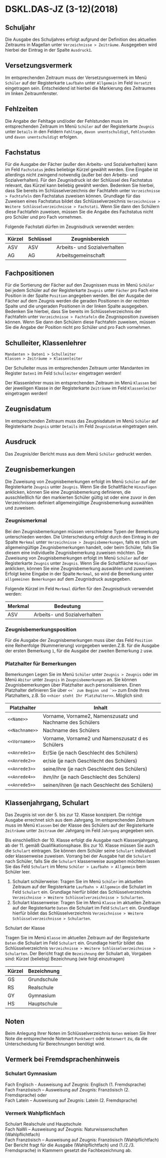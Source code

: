 ﻿# DSKL.DAS-JZ (3-12)(2018)

## Schuljahr

Die Ausgabe des Schuljahres erfolgt aufgrund der Definition des aktuellen Zeitraums in Magellan unter `Verzeichnisse > Zeiträume`. Ausgegeben wird hierbei der Eintrag in der Spalte `Ausdruck1`.

## Versetzungsvermerk

Im entsprechenden Zeitraum muss der Versetzungsvermerk im Menü `Schüler` auf der Registerkarte `Laufbahn` unter `Allgemein` im Feld `Versetzt` eingetragen sein. Entscheidend ist hierbei die Markierung des Zeitraumes im linken Zeitraumfenster.

## Fehlzeiten

Die Angabe der Fehltage und/oder der Fehlstunden muss im entsprechenden Zeitraum im Menü `Schüler` auf der Registerkarte `Zeugnis` unter `Details` in den Feldern `Fehltage`, `davon unentschuldigt`, `Fehlstunden` und `davon unentschuldigt` erfolgen.

## Fachstatus

Für die Ausgabe der Fächer (außer den Arbeits- und Sozialverhalten) kann im Feld `Fachstatus` jedes beliebige Kürzel gewählt werden. Eine Eingabe ist allerdings nicht zwingend notwendig (außer bei den Arbeits- und Sozialverhalten).
Für den Zeugnisdruck ist der Schlüssel des Fachstatus relevant, das Kürzel kann beliebig gewählt werden. Bedenken Sie hierbei, dass Sie bereits im Schlüsselverzeichnis der Fachtafeln unter `Verzeichnisse > Fachtafeln` den Fachstatus zuweisen können. Grundlage für das Zuweisen eines Fachstatus bildet das Schlüsselverzeichnis `Verzeichnisse > Weitere Schlüsselverzeichnisse > Fachstati`. Wenn Sie dann den Schülern diese Fachtafeln zuweisen, müssen Sie die Angabe des Fachstatus nicht pro Schüler und pro Fach vornehmen.

Folgende Fachstati dürfen im Zeugnisdruck verwendet werden:

Kürzel | Schlüssel | Zeugnisbereich
--|--|--
ASV | ASV | Arbeits- und Sozialverhalten
AG | AG | Arbeitsgemeinschaft

## Fachpositionen

Für die Sortierung der Fächer auf den Zeugnissen muss im Menü `Schüler` bei jedem Schüler auf der Registerkarte `Zeugnis` unter `Fächer` pro Fach eine Position in der Spalte `Position` angegeben werden. Bei der Ausgabe der Fächer auf dem Zeugnis werden die geraden Positionen in der rechten Spalte und die ungeraden Positionen in der linken Spalte ausgegeben. Bedenken Sie hierbei, dass Sie bereits im Schlüsselverzeichnis der Fachtafeln unter `Verzeichnisse > Fachtafeln` die Zeugnisposition zuweisen können. Wenn Sie dann den Schülern diese Fachtafeln zuweisen, müssen Sie die Angabe der Position nicht pro Schüler und pro Fach vornehmen.

## Schulleiter, Klassenlehrer

`Mandanten > Daten1 > Schulleiter` <br/>`Klassen > Zeiträume > Klassenleiter`

Der Schulleiter muss im entsprechenden Zeitraum unter Mandanten im Register `Daten1` im Feld `Schulleiter` eingetragen werden!

Der Klassenlehrer muss im entsprechenden Zeitraum im Menü `Klassen` bei der jeweiligen Klasse in der Registerkarte
`Zeiträume` im Feld `Klassenleiter` eingetragen werden!

## Zeugnisdatum

Im entsprechenden Zeitraum muss das Zeugnisdatum im Menü `Schüler` auf Registerkarte `Zeugnis` unter `Details` im Feld `Zeugnisdatum` eingetragen sein.

## Ausdruck

Das Zeugnis/der Bericht muss aus dem Menü `Schüler` gedruckt werden.

## Zeugnisbemerkungen

Die Zuweisung von Zeugnisbemerkungen erfolgt im Menü `Schüler` auf der Registerkarte `Zeugnis` unter `Zeugnis`.
Wenn Sie die Schaltfläche `Hinzufügen` anklicken, können Sie eine Zeugnisbemerkung definieren, die ausschließlich für
den markierten Schüler gültig ist oder eine zuvor in den Verzeichnissen definiert allgemeingültige Zeugnisbemerkung
auswählen und zuweisen.

### Zeugnismerkmal

Bei den Zeugnisbemerkungen müssen verschiedene Typen der Bemerkung unterschieden werden. Die Unterscheidung erfolgt durch den Eintrag in der Spalte `Merkmal` unter `Verzeichnisse > Zeugnisbemerkungen`, falls es sich um allgemeingültige Zeugnisbemerkungen handelt, oder beim Schüler, falls Sie diesem eine individuelle Zeugnisbemerkung zuweisen möchten. Die Zuweisung von Zeugnisbemerkungen erfolgt im Menü `Schüler` auf der Registerkarte `Zeugnis`
unter `Zeugnis`. Wenn Sie die Schaltfläche `Hinzufügen` anklicken, können Sie eine Zeugnisbemerkung auswählen und zuweisen. Erfolgt keine Eingabe in der Spalte `Merkmal`, so wird die Bemerkung unter `allgemeinen Bemerkungen` auf dem Zeugnisdruck ausgegeben.

Folgende Kürzel im Feld `Merkmal` dürfen für den Zeugnisdruck verwendet werden:

Merkmal | Bedeutung
--|--
ASV | Arbeits- und Sozialverhalten

### Zeugnisbemerkungsposition

Für die Ausgabe der Zeugnisbemerkungen muss über das Feld `Position` eine Reihenfolge (Nummerierung) vorgegeben
werden.Z.B. für die Ausgabe der ersten Bemerkung `1`, für die Ausgabe der zweiten Bemerkung `2` usw.

### Platzhalter für Bemerkungen

Bemerkungen Legen Sie im Menü `Schüler` unter `Zeugnis > Zeugnis` oder im Menü `Abitur` unter `Zeugnis` in
`Zeugnisbemerkungen` an. Sie können Zeugnisbemerkungen über Platzhalter auch personalisieren.
Einen Platzhalter definieren Sie über ```<<` zum Beginn und `>>``` zum Ende Ihres Platzhalters, z.B. So ``<<hier steht Ihr
Platzhalter>>``.
Möglich sind:

Platzhalter|Inhalt
--|--
``<<Name>>`` | Vorname, Vorname2, Namenszusatz und Nachname des Schülers
``<<Nachname>>`` | Nachname des Schülers
``<<Vorname>>`` | Vorname, Vorname2 und Namenszusatz d es Schülers
``<<Anrede1>>`` | Er/Sie (je nach Geschlecht des Schülers)
``<<Anrede2>>`` | er/sie (je nach Geschlecht des Schülers)
``<<Anrede3>>`` | seine/ihre (je nach Geschlecht des Schülers)
``<<Anrede4>>`` | ihm/ihr (je nach Geschlecht des Schülers)
``<<Anrede5>>`` | seinen/ihren (je nach Geschlecht des Schülers)

## Klassenjahrgang, Schulart

Das Zeugnis ist von der 5. bis zur 12. Klasse konzipiert. Die richtige Ausgabe errechnet sich aus dem Jahrgang.
Im entsprechenden Zeitraum muss im Menü `Klassen` bei der Klasse des Schülers auf der Registerkarte `Zeiträume` unter `Zeitraum` der Jahrgang im Feld `Jahrgang` angegeben sein.

Bis einschließlich der 10. Klasse erfolgt die Ausgabe nach Klassenjahrgang, ab der 11. gemäß Qualifikationsphase.
Bis zur 10. Klasse müssen Sie auch die `Schulart` eintragen. Sie können dem Schüler seine `Schulart` individuell oder
klassenweise zuweisen. Vorrang bei der Ausgabe hat die `Schulart` nach Schüler, falls Sie die `Schulart` klassenweise
ausgeben möchten lassen Sie das Feld `Schulart` im Menu `Schüler > Laufbahn > Allgemein` beim Schüler leer.

1. Schulart schülerweise: Tragen Sie im Menü `Schüler` im aktuellen Zeitraum auf der Registerkarte `Laufbahn > Allgemein` die Schulart im Feld `Schulart` ein. Grundlage hierfür bildet das Schlüsselverzeichnis `Verzeichnisse > Weitere Schlüsselverzeichnisse > Schularten`.
2. Schulart klassenweise: Tragen Sie im Menü `Klasse` im aktuellen Zeitraum auf der Registerkarte `Daten` die Schulart im Feld `Schulart` ein. Grundlage hierfür bildet das Schlüsselverzeichnis `Verzeichnisse > Weitere Schlüsselverzeichnisse > Schularten`.

Schulart der Klasse

Tragen Sie im Menü `Klasse` im aktuellen Zeitraum auf der Registerkarte `Daten` die Schulart im Feld `Schulart` ein. Grundlage hierfür bildet das Schlüsselverzeichnis `Verzeichnisse > Weitere Schlüsselverzeichnisse > Schularten`. Der Bericht fragt die `Bezeichnung` der Schulart ab, Vorgaben sind:
Kürzel (beliebig) Bezeichnung (wie folgt einzutragen)

Kürzel|Bezeichnung
--|--
GS |Grundschule
RS |Realschule
GY |Gymnasium
HS |Hauptschule

## Noten

Beim Anlegung Ihrer Noten im Schlüsselverzeichnis `Noten` weisen Sie Ihrer Note die entsprechende Notenart `Punktwert` oder `Notenwert` zu, da die Unterscheidung für Berechnungen benötigt wird.

## Vermerk bei Fremdsprachenhinweis

### Schulart Gymnasium

Fach Englisch - Ausweisung auf Zeugnis: Englisch (1. Fremdsprache)<br/>
Fach Französisch – Ausweisung auf Zeugnis: Französisch (2. Fremdsprache) oder<br/>
Fach Latein – Ausweisung auf Zeugnis: Latein (2. Fremdsprache)<br/>

### Vermerk Wahlpflichfach

Schulart Realschule und Hauptschule<br/>
Fach NaWi – Ausweisung auf Zeugnis: Naturwissenschaften (Wahlpflichtfach)<br/>
Fach Französisch – Ausweisung auf Zeugnis: Französisch (Wahlpflichtfach)<br/>
Der Bericht fragt für die Ausgabe (Wahlpflichtfach) und (1./2./3. Fremdsprache) in Klammern gesetzt die Fachbezeichnung ab.

